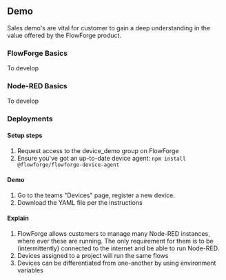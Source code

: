 ## Demo

Sales demo's are vital for customer to gain a deep understanding in the value
offered by the FlowForge product.

### FlowForge Basics

To develop

### Node-RED Basics

To develop

### Deployments

#### Setup steps

1. Request access to the device_demo group on FlowForge
1. Ensure you've got an up-to-date device agent: `npm install @flowforge/flowforge-device-agent`

#### Demo

1. Go to the teams "Devices" page, register a new device. 
1. Download the YAML file per the instructions

#### Explain

1. FlowForge allows customers to manage many Node-RED instances, where ever these
are running. The only requirement for them is to be (intermittently) connected
to the internet and be able to run Node-RED.
1. Devices assigned to a project will run the same flows
1. Devices can be differentiated from one-another by using environment variables

